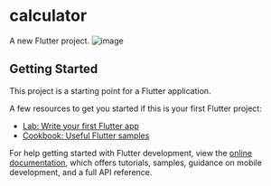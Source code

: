 # calculator

A new Flutter project.
![image](https://github.com/oyegeeky/BMI_CALCULATOR/assets/99176694/5d02bb23-cae6-4e08-a1e0-209956475b3f)


## Getting Started

This project is a starting point for a Flutter application.

A few resources to get you started if this is your first Flutter project:

- [Lab: Write your first Flutter app](https://docs.flutter.dev/get-started/codelab)
- [Cookbook: Useful Flutter samples](https://docs.flutter.dev/cookbook)

For help getting started with Flutter development, view the
[online documentation](https://docs.flutter.dev/), which offers tutorials,
samples, guidance on mobile development, and a full API reference.
